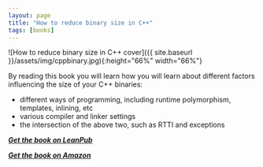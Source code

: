 ```yaml
---
layout: page
title: "How to reduce binary size in C++"
tags: [books]
---
```

![How to reduce binary size in C++ cover]({{ site.baseurl }}/assets/img/cppbinary.jpg){:height="66%" width="66%"}

By reading this book you will learn how you will learn about different factors influencing the size of your C++ binaries:

- different ways of programming, including runtime polymorphism, templates, inlining, etc
- various compiler and linker settings
- the intersection of the above two, such as RTTI and exceptions

***[Get the book on LeanPub](https://leanpub.com/cppbinarysize/)***

***[Get the book on Amazon](https://www.amazon.com/How-reduce-binary-size-C/dp/B0DJNQCFHL)***